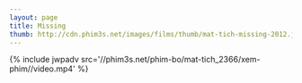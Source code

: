 ```yaml
---
layout: page
title: Missing
thumb: http://cdn.phim3s.net/images/films/thumb/mat-tich-missing-2012.jpg
---
```

{% include jwpadv src='//phim3s.net/phim-bo/mat-tich_2366/xem-phim//video.mp4' %}